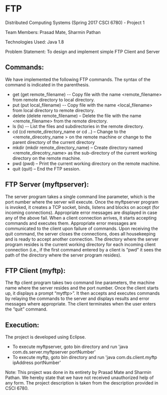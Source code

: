 # FTP

Distributed Computing Systems (Spring 2017 CSCI 6780) - Project 1

Team Members: Prasad Mate, Sharmin Pathan

Technologies Used: Java 1.8 

Problem Statement: To design and implement simple FTP Client and Server

Commands:
---------
We have implemented the following FTP commands. The syntax of the command is indicated in the parenthesis.
- get (get remote_filename) -- Copy file with the name <remote_filename> from remote directory to local directory.
- put (put local_filename) -- Copy file with the name <local_filename> from local directory to remote directory.
- delete (delete remote_filename) – Delete the file with the name <remote_filename> from the remote directory.
- ls (ls) -- List the files and subdirectories in the remote directory.
- cd (cd remote_directory_name or cd ..) – Change to the <remote_direcotry_name > on the remote machine or change to the parent directory of the current directory
- mkdir (mkdir remote_directory_name) – Create directory named <remote_direcotry_name> as the sub-directory of the current working directory on the remote machine.
- pwd (pwd) – Print the current working directory on the remote machine.
- quit (quit) – End the FTP session.

FTP Server (myftpserver):
------------------------
The server program takes a single command line parameter, which is the port number where the server will execute. Once the myftpserver program is invoked, it creates a TCP socket, binds, listens and blocks on accept (for incoming connections). Appropriate error messages are displayed in case any of the above fail. When a client connection arrives, it starts accepting commands and executes them. Appropriate error messages are communicated to the client upon failure of commands. Upon receiving the quit command, the server closes the connections, does all housekeeping and is ready to accept another connection. The directory where the server program resides is the current working directory for each incoming client connection (i.e., if the first command entered by a client is “pwd” it sees the path of the directory where the server program resides).

FTP Client (myftp):
------------------
The ftp client program takes two command line parameters, the machine name where the server resides and the port number. Once the client starts up, it displays a prompt “mytftp>”. It then accepts and executes commands by relaying the commands to the server and displays results and error messages where appropriate. The client terminates when the user enters the “quit” command.

Execution:
---------
The project is developed using Eclipse.
- To execute myftpserver, goto bin directory and run 'java com.ds.server.myftpserver portNumber'
- To execute myftp, goto bin directory and run 'java com.ds.client.myftp ipAddress portNumber'

Note: This project was done in its entirety by Prasad Mate and Sharmin Pathan. We hereby state that we have not received unauthorized help of any form. The project description is taken from the description provided in CSCI 6780.

